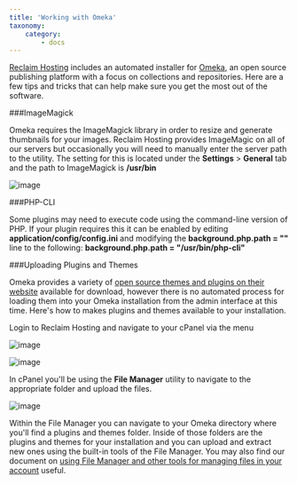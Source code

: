 ```yaml
---
title: 'Working with Omeka'
taxonomy:
    category:
        - docs
---
```


[Reclaim Hosting](https://reclaimhosting.com) includes an automated installer for [Omeka](http://omeka.org/), an open source publishing platform with a focus on collections and repositories. Here are a few tips and tricks that can help make sure you get the most out of the software.

###ImageMagick

Omeka requires the ImageMagick library in order to resize and generate thumbnails for your images. Reclaim Hosting provides ImageMagic on all of our servers but occasionally you will need to manually enter the server path to the utility. The setting for this is located under the **Settings** > **General** tab and the path to ImageMagick is **/usr/bin**

![image](http://i.imgur.com/mIMQV8G.png)

###PHP-CLI

Some plugins may need to execute code using the command-line version of PHP. If your plugin requires this it can be enabled by editing **application/config/config.ini** and modifying the **background.php.path = ""** line to the following: **background.php.path = "/usr/bin/php-cli"**

###Uploading Plugins and Themes

Omeka provides a variety of [open source themes and plugins on their website](http://omeka.org/add-ons/) available for download, however there is no automated process for loading them into your Omeka installation from the admin interface at this time. Here's how to makes plugins and themes available to your installation.

Login to Reclaim Hosting and navigate to your cPanel via the menu

![image](http://i.imgur.com/078MlRC.png)

![image](http://i.imgur.com/9GULbFn.png)

In cPanel you'll be using the **File Manager** utility to navigate to the appropriate folder and upload the files.

![image](https://farm2.staticflickr.com/1703/24046258523_799f521bda_m.jpg)

Within the File Manager you can navigate to your Omeka directory where you'll find a plugins and themes folder. Inside of those folders are the plugins and themes for your installation and you can upload and extract new ones using the built-in tools of the File Manager. You may also find our document on [using File Manager and other tools for managing files in your account](http://docs.reclaimhosting.com/Getting-Started-with-Reclaim-Hosting/Uploading-Files-to-your-Reclaim-Hosting-Account/) useful.